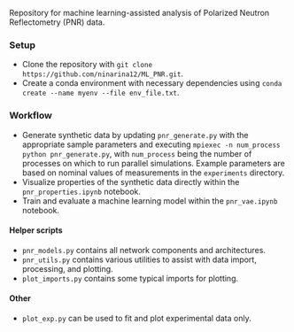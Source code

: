 Repository for machine learning-assisted analysis of Polarized Neutron Reflectometry (PNR) data.

### Setup
- Clone the repository with `git clone https://github.com/ninarina12/ML_PNR.git`.
- Create a conda environment with necessary dependencies using `conda create --name myenv --file env_file.txt`.

### Workflow
- Generate synthetic data by updating `pnr_generate.py` with the appropriate sample parameters and executing `mpiexec -n num_process python pnr_generate.py`, with `num_process` being the number of processes on which to run parallel simulations. Example parameters are based on nominal values of measurements in the `experiments` directory.
- Visualize properties of the synthetic data directly within the `pnr_properties.ipynb` notebook.
- Train and evaluate a machine learning model within the `pnr_vae.ipynb` notebook.

#### Helper scripts
- `pnr_models.py` contains all network components and architectures.
- `pnr_utils.py` contains various utilities to assist with data import, processing, and plotting.
- `plot_imports.py` contains some typical imports for plotting.

#### Other
- `plot_exp.py` can be used to fit and plot experimental data only.